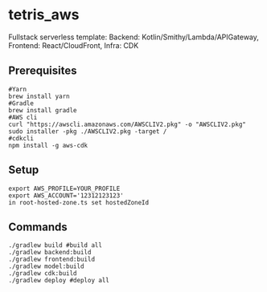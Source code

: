 # tetris_aws
Fullstack serverless template: Backend: Kotlin/Smithy/Lambda/APIGateway, Frontend: React/CloudFront, Infra: CDK


## Prerequisites 
```
#Yarn
brew install yarn
#Gradle
brew install gradle
#AWS cli
curl "https://awscli.amazonaws.com/AWSCLIV2.pkg" -o "AWSCLIV2.pkg"
sudo installer -pkg ./AWSCLIV2.pkg -target /
#cdkcli
npm install -g aws-cdk
```

## Setup
```
export AWS_PROFILE=YOUR_PROFILE
export AWS_ACCOUNT='12312123123'
in root-hosted-zone.ts set hostedZoneId
```

## Commands
```
./gradlew build #build all
./gradlew backend:build
./gradlew frontend:build
./gradlew model:build
./gradlew cdk:build
./gradlew deploy #deploy all
```